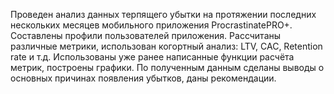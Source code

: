 Проведен анализ данных терпящего убытки на протяжении последних нескольких месяцев мобильного приложения ProcrastinatePRO+. Составлены профили пользователей приложения. Рассчитаны различные метрики, использован когортный анализ: LTV, CAC, Retention rate и т.д. Использованы уже ранее написанные функции расчёта метрик, построены графики. По полученным данным сделаны выводы о основных причинах появления убытков, даны рекомендации.

